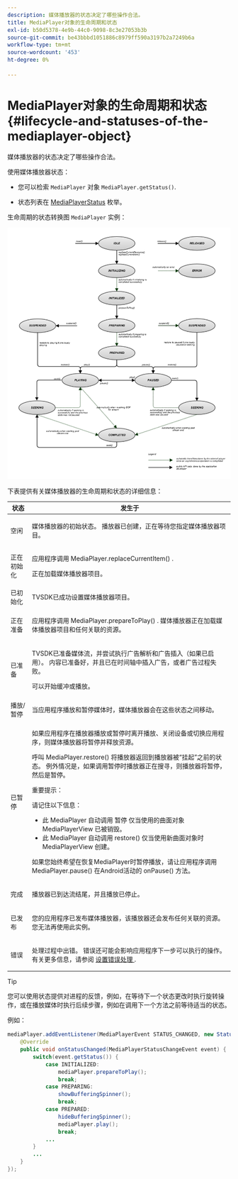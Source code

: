 ```yaml
---
description: 媒体播放器的状态决定了哪些操作合法。
title: MediaPlayer对象的生命周期和状态
exl-id: b50d5378-4e9b-44c0-9098-8c3e27053b3b
source-git-commit: be43bbbd1051886c8979ff590a3197b2a7249b6a
workflow-type: tm+mt
source-wordcount: '453'
ht-degree: 0%

---
```


# MediaPlayer对象的生命周期和状态{#lifecycle-and-statuses-of-the-mediaplayer-object}

媒体播放器的状态决定了哪些操作合法。

使用媒体播放器状态：

* 您可以检索 `MediaPlayer` 对象 `MediaPlayer.getStatus()`.

* 状态列表在 [MediaPlayerStatus](https://help.adobe.com/en_US/primetime/api/psdk/javadoc_2.5/com/adobe/mediacore/MediaPlayerStatus.html) 枚举。

生命周期的状态转换图 `MediaPlayer` 实例：

<!--<a id="fig_A6425F24C7734DC681D992859D2A6743"></a>-->

![](assets/media_player_statuses.png)

下表提供有关媒体播放器的生命周期和状态的详细信息：

<table id="table_82757A0043EB4AACA474E6B30326A6B7"> 
 <thead> 
  <tr> 
   <th colname="col1" class="entry"> 状态 </th> 
   <th colname="col2" class="entry"> 发生于 </th> 
  </tr> 
 </thead>
 <tbody> 
  <tr> 
   <td colname="col1"> 空闲 </td> 
   <td colname="col2"> <p>媒体播放器的初始状态。 播放器已创建，正在等待您指定媒体播放器项目。 </p> </td> 
  </tr> 
  <tr> 
   <td colname="col1"> 正在初始化 </td> 
   <td colname="col2"> <p>应用程序调用 <span class="codeph"> MediaPlayer.replaceCurrentItem() </span>. </p> <p>正在加载媒体播放器项目。 </p> </td> 
  </tr> 
  <tr> 
   <td colname="col1"> 已初始化 </td> 
   <td colname="col2"> <p>TVSDK已成功设置媒体播放器项目。 </p> </td> 
  </tr> 
  <tr> 
   <td colname="col1"> 正在准备 </td> 
   <td colname="col2"> <p>应用程序调用 <span class="codeph"> MediaPlayer.prepareToPlay() </span>. 媒体播放器正在加载媒体播放器项目和任何关联的资源。 </p> </td> 
  </tr> 
  <tr> 
   <td colname="col1"> 已准备 </td> 
   <td colname="col2"> <p>TVSDK已准备媒体流，并尝试执行广告解析和广告插入（如果已启用）。 内容已准备好，并且已在时间轴中插入广告，或者广告过程失败。 </p> <p>可以开始缓冲或播放。 </p> </td> 
  </tr> 
  <tr> 
   <td colname="col1"> 播放/暂停 </td> 
   <td colname="col2"> <p>当应用程序播放和暂停媒体时，媒体播放器会在这些状态之间移动。 </p> </td> 
  </tr> 
  <tr> 
   <td colname="col1"> 已暂停 </td> 
   <td colname="col2"> <p>如果应用程序在播放器播放或暂停时离开播放、关闭设备或切换应用程序，则媒体播放器将暂停并释放资源。 </p> <p>呼叫 <span class="codeph"> MediaPlayer.restore() </span> 将播放器返回到播放器被“挂起”之前的状态。 例外情况是，如果调用暂停时播放器正在搜寻，则播放器将暂停，然后是暂停。 </p> <p>重要提示：  <p>请记住以下信息： 
      <ul id="ul_1B21668994D1474AAA0BE839E0D69B00"> 
       <li id="li_08459A3AB03C45588D73FA162C27A56C">此 <span class="codeph"> MediaPlayer </span> 自动调用 <span class="codeph"> 暂停 </span> 仅当使用的曲面对象 <span class="codeph"> MediaPlayerView </span> 已被销毁。 </li> 
       <li id="li_B9926AA2E7B9441490F37D24AE2678A1">此 <span class="codeph"> MediaPlayer </span> 自动调用 <span class="codeph"> restore() </span> 仅当使用新曲面对象时 <span class="codeph"> MediaPlayerView </span> 创建。 </li> 
      </ul> </p> </p> <p>如果您始终希望在恢复MediaPlayer时暂停播放，请让应用程序调用 <span class="codeph"> MediaPlayer.pause() </span> 在Android活动的 <span class="codeph"> onPause() </span> 方法。 </p> </td> 
  </tr> 
  <tr> 
   <td colname="col1"> 完成 </td> 
   <td colname="col2"> <p>播放器已到达流结尾，并且播放已停止。 </p> </td> 
  </tr> 
  <tr> 
   <td colname="col1"> 已发布 </td> 
   <td colname="col2"> <p>您的应用程序已发布媒体播放器，该播放器还会发布任何关联的资源。 您无法再使用此实例。 </p> </td> 
  </tr> 
  <tr> 
   <td colname="col1"> 错误 </td> 
   <td colname="col2"> <p>处理过程中出错。 错误还可能会影响应用程序下一步可以执行的操作。 有关更多信息，请参阅 <a href="../../../tvsdk-3x-android-prog/android-3x-content-playback-options-android2/android-3x-error-handling-set-up.md" format="dita" scope="local"> 设置错误处理 </a>. </p> </td> 
  </tr> 
 </tbody> 
</table>

>[!TIP]
>
>您可以使用状态提供对进程的反馈，例如，在等待下一个状态更改时执行旋转操作，或在播放媒体时执行后续步骤，例如在调用下一个方法之前等待适当的状态。

例如：

```java
mediaPlayer.addEventListener(MediaPlayerEvent STATUS_CHANGED, new StatusChangeEventListener() { 
    @Override  
    public void onStatusChanged(MediaPlayerStatusChangeEvent event) { 
        switch(event.getStatus()) { 
            case INITIALIZED: 
                mediaPlayer.prepareToPlay(); 
                break; 
            case PREPARING: 
                showBufferingSpinner(); 
                break; 
            case PREPARED: 
                hideBufferingSpinner(); 
                mediaPlayer.play(); 
                break; 
            ...                
        } 
        ... 
    } 
}); 
```
